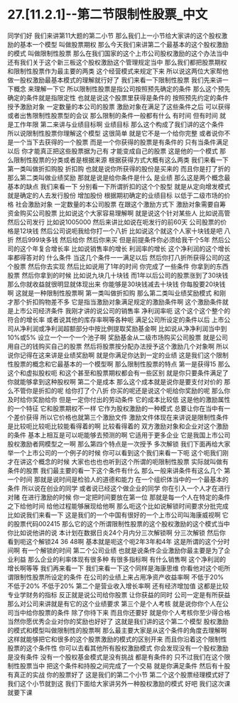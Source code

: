 # 27.[11.2.1]--第二节限制性股票_中文

同学们好
我们来讲第11大题的第二小节
那么我们上一小节给大家讲的这个股权激励的基本一个模型
叫做股票期权
那么今天我们来讲第二个最基本的这个股权激励的模式
叫做限制性股票
那么在我们国家的这个上市公司股权激励的这个办法当中
还有我们关于这个新三板这个股权激励这个管理规定当中
那么我们都把股票期权和限制性股票作为最主要的两类
这个经营模式来规定下来
所以说这两位大家帮他做一股权激励最基本模式的理解就行好了
我们来看一下限制性股票
我们先来讲一下概念
来理解一下它
所以限制性股票是指公司按照预先确定的条件
那么这个预先确定的条件就是指限定性
也就是说这个股票里获得是条件的
按照预先约定的条件授予激励对象
一定数量的本公司的股票
激励对象在满足了这些条件之后
可以获得或者出售限制性股票型的会议
那么限制的条件一般都有什么
有时间
但有时间
就是工作年限
第二来讲与业绩目标啊
业绩目标
那么这个构成了我们讲的这个条件
所以说限制性股票你理解这个模型
这很简单
就是它不是一个给你完整
或者说你不是一个当下去获得的一个股票
而是一个你获得的股票是有条件的
只有当条件满足以后
你才能真正把这些股票据为己有
才能变成自己的股票
这是他的一个模式
那么限制性股票的分类或者是根据来源
根据获得方式大概有这么两类
我们来看一下
第一类叫做折扣购股
折扣购
也就是说你所获得的股份是买来的
而且你是打了折的
那么第二类叫做业绩奖励
那就是说是给你条件是什么
是业绩
那么这是两个概念最基本的缺点
我们来看一下
分别看一下所谓折扣的这个个股型
就是从定向增发模式
就是确定的人去发行股份
增加股份
根据期初确定的业绩目标
以低于二级市场的价格
社会激励对象
一定数量的本公司股票
在跟这个激励方式下
激励对象需要自筹资金购买公司股票
比如说这个大家容易理解啊
就是说这个针对某些人
比如说高管
然后公司发行
比如说1005000
然后来讲比如说在呃发行的前60天
公司股票的价格是12块钱
然后公司说呃我给你打一个八折
比如说这个就这个人家十块钱是吧
八折
然后999块多钱
然后给你
然后你来买
但是前提条件你必须给我干个5年
然后公司的这个年复合增长率
比如说销售率的增长
利润率的增长
这个净利润的这个增长率都得答对的
什么条件
当这几个条件一一满足以后
然后你打八折所获得公司的这个股票
然后你去实现
然后比如说用了1年的时间
你完成了一些条件
你拿到的东西股票
然后你拿到的时候
比如说九块几十块钱
而1年以后公司的股票涨到了30块钱
那么你就收益就很明显就体现出来
你能够是30块钱减去十块钱
你每股要20块钱啊
这就是一种限制性股票啊
第一类叫做折扣购
那么第二类叫业绩奖励模式
和刚才那个折扣购物差不多
它是指当激励对象满足规定的激励条件啊
这个激励条件就是上市公司经济条件
我刚才讲的说公司的销售率
净利润率呃
这个这个这个整个的符合的增长率
或者说其他的库存率啊等各种呃
满足公司所设定的条件以后
上市公司从净利润或净利润超额部分中按比例提取奖励基金啊
比如说从净净利润当中到10%或5%
设立一个一个一个池子啊
奖励基金从二级市场购买公司股票
就是公司用自己的钱购买自己的股票
然后将股票按分配办法授予这个激励几个对象啊
所以说你记得在这来讲是业绩奖励啊
就是你满足你达到一定的业绩
这是我们这个限制性股票的概念和它最基本的一个模型啊
那么限制性股票的特点
第一是获得15
那么这个和虚拟股权呃
和这个甚至和股票期权都会有一些区别
就是你只要条件满足了
你就能够拿到这种股权啊
第二个是成本
那么这个成本就是说你是要支付对价的
那么不管你是折扣的呢
给你打了个八折
你买的呢还是说这个呃给你奖励的呢
那么你及时给你奖励给你
但是一定你付出的劳动条件
它的成本比较低
这是他的激励属性的一个特征
它和股票期权不一样
它作为股权激励的一种模式
总要让你在当中有一个差价获得
所以它价格也就第三个激励文件
激励文件体现在来讲说是限制性条件
是比较呃比较呃比较能看得着的啊
比较看得着的
双方激励对象和企业对这个激励的条件
基本上相互是可以呃能够去预测的啊
它适用于更多企业
它是我国上市公司股权激励者网模型之一啊
那么第四个特点是一次授予
多次解锁
我们下面再给大家举一个上市公司的一个例子的时候
你可以看到这个我们来看一下呃
这个呃我们刚才在讲这个概念的时候
大家也也也也听到这个所谓的呃限制性股票
实际就叫做有条件的股票
我们最主要的看一下这个条件有什么
那么一般来讲条件有这么几个
第一个时间
那就是说时间是检验人的道德和能力
在一个组织体当中的一个最基本的条件
所以说在创业的同学
或者说已经这个做企业的同学
你在引入一个人才在进行对赌
在进行激励的时候
你一定把时间要放在第一位
那就是每一个人在特定的条件之下给他时间
给他过程能够展现给他啊
那么呃这个比如说解锁时间要求分批完成
比如说我们来看一下
这是我们的一个中国有很好的一个上市公司叫海康威视啊
它的股票代码002415
那么它的这个所谓限制性股票的这个股权激励的这个模式当中
你比如说他讲的说
本计划在数据日炎24个月内分三次解锁啊
分三次解锁
然后你看到呃这个解锁24 36 48啊
基本就是呃这个呃2年3年和4年
这是所谓的这个分时间啊
有一个解锁的时间
第二个公司业绩
也就是说条件企业激励你最主要是为了企业利益
那么企业的利率体现有很多种
有很多指标啊
有什么销售啊
这个净利润的增长啊等等
我们再来看一下
我们来看一下这个同样是海康思维
你看他对这个呃所谓限制性股票所设定的条件
在公司的业绩上来占用净资产收益率啊
不低于20%
不低于20%
不低于20%
第二个是营业收入增长率啊
还有经济增加值
这都是比较专业学财务的指标
反正就是说公司给你股票
让你获益的同时
公司一定是有所获益
那么对公司来讲就是有它的这个业绩要求
第三个是个人考核
就是说你你个人在公司当中给你股票的条件
除了你待下来
而且你还要好
就是你个人考核你至少得合格
当然你愿优秀企业对你的奖励也好好了
这就是我们讲的这个第二个模型
股权激励的模式和模型叫做限制性的股票啊
那么最主要大家是从这个条件的角度去理解啊
这样就能够把它和很多的这个股票激励的模式的区别开来
而且你沿着这个限制性股票的这个条件性
你可以去看其他所有股权激励模式
你会发现没有一个股权激励是没有条件
没有一个股权基金模式是没有挑战
都是有条件的
只不过我们在这个限制性股票当中
把这个条件和持股之间完成了一个交易
就是你满足条件
然后有十股有真正的实战
你的股票好了
这是我们的第二个小节
第二个这个股票经理模式好了
我们这个小节就到这
我们下面给大家讲另外一种股权激励的模式
好吧
我们这次课就要下课
